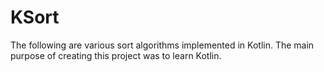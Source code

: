 # KSort

The following are various sort algorithms implemented in Kotlin. The main purpose of creating this project was to learn Kotlin.
